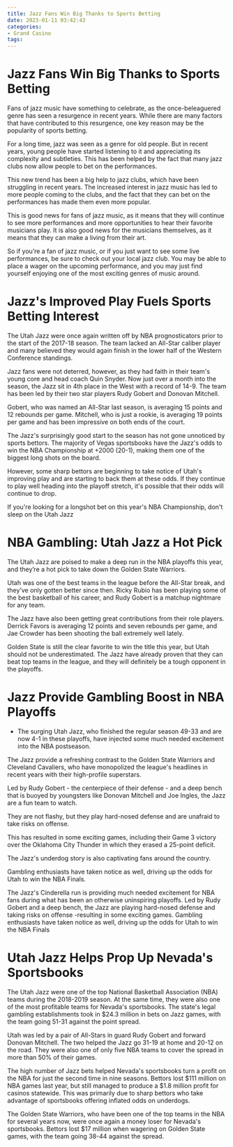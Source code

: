 ```yaml
---
title: Jazz Fans Win Big Thanks to Sports Betting
date: 2023-01-11 03:42:43
categories:
- Grand Casino
tags:
---
```



#  Jazz Fans Win Big Thanks to Sports Betting

Fans of jazz music have something to celebrate, as the once-beleaguered genre has seen a resurgence in recent years. While there are many factors that have contributed to this resurgence, one key reason may be the popularity of sports betting.

For a long time, jazz was seen as a genre for old people. But in recent years, young people have started listening to it and appreciating its complexity and subtleties. This has been helped by the fact that many jazz clubs now allow people to bet on the performances.

This new trend has been a big help to jazz clubs, which have been struggling in recent years. The increased interest in jazz music has led to more people coming to the clubs, and the fact that they can bet on the performances has made them even more popular.

This is good news for fans of jazz music, as it means that they will continue to see more performances and more opportunities to hear their favorite musicians play. It is also good news for the musicians themselves, as it means that they can make a living from their art.

So if you’re a fan of jazz music, or if you just want to see some live performances, be sure to check out your local jazz club. You may be able to place a wager on the upcoming performance, and you may just find yourself enjoying one of the most exciting genres of music around.

#  Jazz's Improved Play Fuels Sports Betting Interest

The Utah Jazz were once again written off by NBA prognosticators prior to the start of the 2017-18 season. The team lacked an All-Star caliber player and many believed they would again finish in the lower half of the Western Conference standings.

Jazz fans were not deterred, however, as they had faith in their team's young core and head coach Quin Snyder. Now just over a month into the season, the Jazz sit in 4th place in the West with a record of 14-9. The team has been led by their two star players Rudy Gobert and Donovan Mitchell.

Gobert, who was named an All-Star last season, is averaging 15 points and 12 rebounds per game. Mitchell, who is just a rookie, is averaging 19 points per game and has been impressive on both ends of the court.

The Jazz's surprisingly good start to the season has not gone unnoticed by sports bettors. The majority of Vegas sportsbooks have the Jazz's odds to win the NBA Championship at +2000 (20-1), making them one of the biggest long shots on the board.

However, some sharp bettors are beginning to take notice of Utah's improving play and are starting to back them at these odds. If they continue to play well heading into the playoff stretch, it's possible that their odds will continue to drop.

If you're looking for a longshot bet on this year's NBA Championship, don't sleep on the Utah Jazz

#  NBA Gambling: Utah Jazz a Hot Pick

The Utah Jazz are poised to make a deep run in the NBA playoffs this year, and they’re a hot pick to take down the Golden State Warriors.

Utah was one of the best teams in the league before the All-Star break, and they’ve only gotten better since then. Ricky Rubio has been playing some of the best basketball of his career, and Rudy Gobert is a matchup nightmare for any team.

The Jazz have also been getting great contributions from their role players. Derrick Favors is averaging 12 points and seven rebounds per game, and Jae Crowder has been shooting the ball extremely well lately.

Golden State is still the clear favorite to win the title this year, but Utah should not be underestimated. The Jazz have already proven that they can beat top teams in the league, and they will definitely be a tough opponent in the playoffs.

#  Jazz Provide Gambling Boost in NBA Playoffs

* The surging Utah Jazz, who finished the regular season 49-33 and are now 4-1 in these playoffs, have injected some much needed excitement into the NBA postseason.

The Jazz provide a refreshing contrast to the Golden State Warriors and Cleveland Cavaliers, who have monopolized the league's headlines in recent years with their high-profile superstars.

Led by Rudy Gobert - the centerpiece of their defense - and a deep bench that is buoyed by youngsters like Donovan Mitchell and Joe Ingles, the Jazz are a fun team to watch.

They are not flashy, but they play hard-nosed defense and are unafraid to take risks on offense.

This has resulted in some exciting games, including their Game 3 victory over the Oklahoma City Thunder in which they erased a 25-point deficit.

The Jazz's underdog story is also captivating fans around the country.

Gambling enthusiasts have taken notice as well, driving up the odds for Utah to win the NBA Finals.



The Jazz's Cinderella run is providing much needed excitement for NBA fans during what has been an otherwise uninspiring playoffs. Led by Rudy Gobert and a deep bench, the Jazz are playing hard-nosed defense and taking risks on offense -resulting in some exciting games. Gambling enthusiasts have taken notice as well, driving up the odds for Utah to win the NBA Finals

#  Utah Jazz Helps Prop Up Nevada's Sportsbooks

The Utah Jazz were one of the top National Basketball Association (NBA) teams during the 2018-2019 season. At the same time, they were also one of the most profitable teams for Nevada's sportsbooks. The state's legal gambling establishments took in $24.3 million in bets on Jazz games, with the team going 51-31 against the point spread.

 Utah was led by a pair of All-Stars in guard Rudy Gobert and forward Donovan Mitchell. The two helped the Jazz go 31-19 at home and 20-12 on the road. They were also one of only five NBA teams to cover the spread in more than 50% of their games.

The high number of Jazz bets helped Nevada's sportsbooks turn a profit on the NBA for just the second time in nine seasons. Bettors lost $111 million on NBA games last year, but still managed to produce a $1.8 million profit for casinos statewide. This was primarily due to sharp bettors who take advantage of sportsbooks offering inflated odds on underdogs. 

The Golden State Warriors, who have been one of the top teams in the NBA for several years now, were once again a money loser for Nevada's sportsbooks. Bettors lost $17 million when wagering on Golden State games, with the team going 38-44 against the spread.